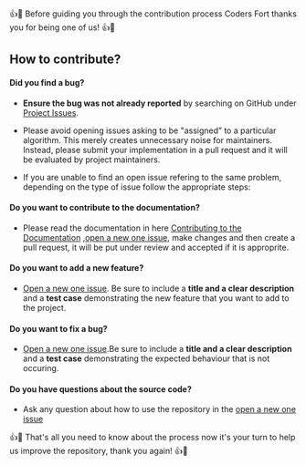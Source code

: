 :+1::tada: Before guiding you through the contribution process Coders Fort thanks you for being one of us! :+1::tada:

## How to contribute?

#### **Did you find a bug?**

* **Ensure the bug was not already reported** by searching on GitHub under [Project Issues](https://github.com/CodersFort/Java/issues).

* Please avoid opening issues asking to be "assigned” to a particular algorithm.  This merely creates unnecessary noise for maintainers.  Instead, please submit your implementation in a pull request and it will be evaluated by project maintainers.

* If you are unable to find an open issue refering to the same problem, depending on the type of issue follow the appropriate steps:

#### **Do you want to contribute to the documentation?**

* Please read the documentation in here [Contributing to the Documentation]() ,[open a new one issue](https://github.com/CodersFort/Java/issues/new), make changes and then create a pull request, it will be put under review and accepted if it is approprite.

#### **Do you want to add a new feature?**
* [Open a new one issue](https://github.com/CodersFort/Java/issues/new). Be sure to include a **title and a clear description** and a **test case** demonstrating the new feature that you want to add to the project.

#### **Do you want to fix a bug?**
* [Open a new one issue](https://github.com/CodersFort/Java/issues/new).Be sure to include a **title and a clear description** and a **test case** demonstrating the expected behaviour that is not occuring.

#### **Do you have questions about the source code?**

* Ask any question about how to use the repository in the [open a new one issue](https://github.com/CodersFort/Java/issues/new)

:+1::tada: That's all you need to know about the process now it's your turn to help us improve the repository, thank you again! :+1::tada:
